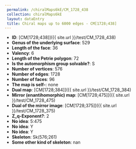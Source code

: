 ```yaml
--- 
 permalink: /chiralMaps6kE/CM_1728_438 
 collection: chiralMaps6kE
 layout: dataEntry
 title: Chiral maps up to 6000 edges - CM[1728;438]
---
```


- **ID**: [CM[1728;438]]({{ site.url }}/test/CM_1728_438)
- **Genus of the underlying surface**: 529
- **Length of the face**: 36
- **Valency**: 6
- **Length of the Petrie polygon**: 72
- **Is the automorphism group solvable?**: S
- **Number of vertices**: 576
- **Number of edges**: 1728
- **Number of faces**: 96
- **The map is self-**: none
- **Dual map**: [CM[1728;384]]({{ site.url }}/test/CM_1728_384)
- **Mirror (enantihomorphic) map**: [CM[1728;475]]({{ site.url }}/test/CM_1728_475)
- **Dual of the mirror image**: [CM[1728;375]]({{ site.url }}/test/CM_1728_375)
- **Z_q-Exponent?**: 2
- **No idea**:  5:475
- **No idea**: Y
- **No idea**: Y
- **Skeleton**: Sk(576;261)
- **Some other kind of skeleton**: nan
